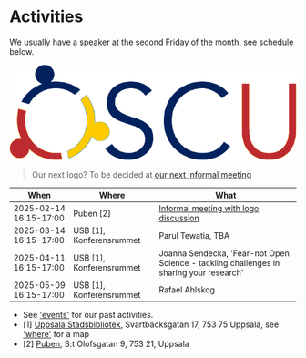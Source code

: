 # Activities

We usually have a speaker at the second Friday of the month,
see schedule below.

![Candidate for OSCU's new logo](20250214_informal_meeting/oscu_logo_swedish_flag_uppsala.png)

> Our next logo? To be decided at [our next informal meeting](20250214_informal_meeting/README.md)

When                      | Where                  |What
--------------------------|------------------------|-----------------------------------------------------------------------------------------------------------------
2025-02-14 16:15-17:00    |Puben [2]               |[Informal meeting with logo discussion](20250214_informal_meeting/README.md)
2025-03-14 16:15-17:00    |USB [1], Konferensrummet|Parul Tewatia, TBA
2025-04-11 16:15-17:00    |USB [1], Konferensrummet|Joanna Sendecka, 'Fear-not Open Science - tackling challenges in sharing your research'
2025-05-09 16:15-17:00    |USB [1], Konferensrummet|Rafael Ahlskog

- See ['events'](events.md) for our past activities.
- [1] [Uppsala Stadsbibliotek](https://bibliotekuppsala.se/web/arena/stadsbiblioteket#/), Svartbäcksgatan 17, 753 75 Uppsala,
  see ['where'](where.md) for a map
- [2] [Puben](https://pubenuppsala.se/), S:t Olofsgatan 9, 753 21, Uppsala
